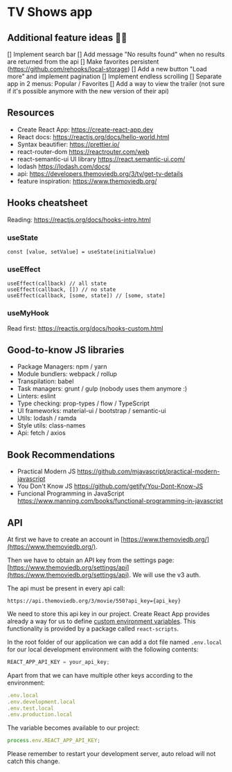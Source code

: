 # TV Shows app

## Additional feature ideas 👨‍🎨

[] Implement search bar
[] Add message "No results found" when no results are returned from the api
[] Make favorites persistent (https://github.com/rehooks/local-storage)
[] Add a new button "Load more" and implement pagination
[] Implement endless scrolling
[] Separate app in 2 menus: Popular / Favorites
[] Add a way to view the trailer (not sure if it's possible anymore with the new version of their api)

## Resources

- Create React App: https://create-react-app.dev
- React docs: https://reactjs.org/docs/hello-world.html
- Syntax beautifier: https://prettier.io/
- react-router-dom https://reactrouter.com/web
- react-semantic-ui UI library https://react.semantic-ui.com/
- lodash https://lodash.com/docs/
- api: https://developers.themoviedb.org/3/tv/get-tv-details
- feature inspiration: https://www.themoviedb.org/

## Hooks cheatsheet

Reading: https://reactjs.org/docs/hooks-intro.html

### useState

```
const [value, setValue] = useState(initialValue)
```

### useEffect

```
useEffect(callback) // all state
useEffect(callback, []) // no state
useEffect(callback, [some, state]) // [some, state]

```

### useMyHook

Read first: https://reactjs.org/docs/hooks-custom.html

## Good-to-know JS libraries

- Package Managers: npm / yarn
- Module bundlers: webpack / rollup
- Transpilation: babel
- Task managers: grunt / gulp (nobody uses them anymore :)
- Linters: eslint
- Type checking: prop-types / flow / TypeScript
- UI frameworks: material-ui / bootstrap / semantic-ui
- Utils: lodash / ramda
- Style utils: class-names
- Api: fetch / axios

## Book Recommendations

- Practical Modern JS https://github.com/mjavascript/practical-modern-javascript
- You Don't Know JS https://github.com/getify/You-Dont-Know-JS
- Funcional Programming in JavaScript https://www.manning.com/books/functional-programming-in-javascript

## API

At first we have to create an account in [https://www.themoviedb.org/](https://www.themoviedb.org/).

Then we have to obtain an API key from the settings page: [https://www.themoviedb.org/settings/api](https://www.themoviedb.org/settings/api). We will use the v3 auth.

The api must be present in every api call:

```
https://api.themoviedb.org/3/movie/550?api_key={api_key}
```

We need to store this api key in our project. Create React App provides already a way for us to define [custom environment variables](https://create-react-app.dev/docs/adding-custom-environment-variables/). This functionality is provided by a package called `react-scripts`.

In the root folder of our application we can add a dot file named `.env.local` for our local development environment with the following contents:

```jsx
REACT_APP_API_KEY = your_api_key;
```

Apart from that we can have multiple other keys according to the environment:

```jsx
.env.local
.env.development.local
.env.test.local
.env.production.local
```

The variable becomes available to our project:

```jsx
process.env.REACT_APP_API_KEY;
```

Please remember to restart your development server, auto reload will not catch this change.
